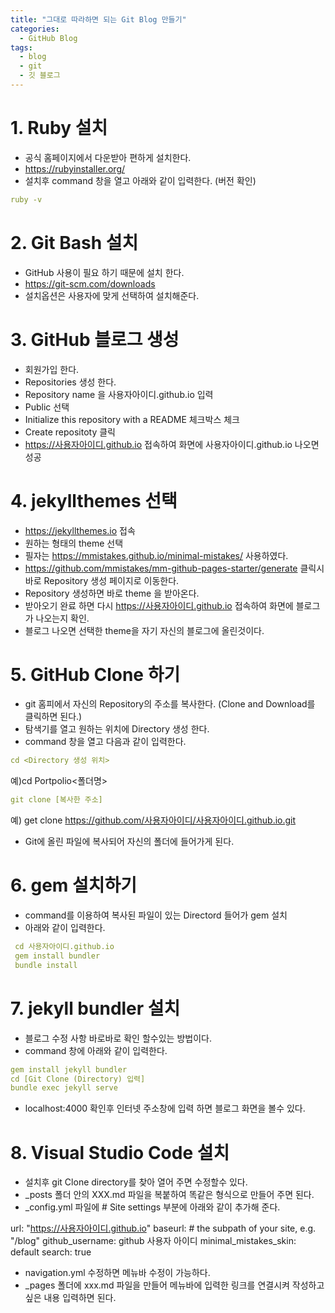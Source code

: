 ```yaml
---
title: "그대로 따라하면 되는 Git Blog 만들기"
categories:
  - GitHub Blog
tags:
  - blog
  - git
  - 깃 블로그
---
```


# 1. Ruby 설치
   - 공식 홈페이지에서 다운받아 편하게 설치한다.
   - <https://rubyinstaller.org/>
   - 설치후 command 창을 열고 아래와 같이 입력한다. (버전 확인)
   ```yaml
   ruby -v
   ```
   

# 2. Git Bash 설치
   - GitHub 사용이 필요 하기 때문에 설치 한다.
   - <https://git-scm.com/downloads>
   - 설치옵션은 사용자에 맞게 선택하여 설치해준다.

# 3. GitHub 블로그 생성
   - 회원가입 한다.
   - Repositories 생성 한다.
   - Repository name 을 사용자아이디.github.io 입력
   - Public 선택
   - Initialize this repository with a README 체크박스 체크
   - Create repositoty 클릭
   -  https://사용자아이디.github.io 접속하여 화면에 사용자아이디.github.io 나오면 성공

# 4. jekyllthemes 선택
   - <https://jekyllthemes.io> 접속
   - 원하는 형태의 theme 선택
   - 필자는 <https://mmistakes.github.io/minimal-mistakes/> 사용하였다.
   - <https://github.com/mmistakes/mm-github-pages-starter/generate> 클릭시 바로 Repository 생성 페이지로 이동한다.
   - Repository 생성하면 바로 theme 을 받아온다.
   - 받아오기 완료 하면 다시 https://사용자아이디.github.io 접속하여 화면에 블로그가 나오는지 확인.
   - 블로그 나오면 선택한 theme을 자기 자신의 블로그에 올린것이다.

# 5. GitHub Clone 하기
   - git 홈피에서 자신의 Repository의 주소를 복사한다. (Clone and Download를 클릭하면 된다.)
   - 탐색기를 열고 원하는 위치에 Directory 생성 한다.
   - command 창을 열고 다음과 같이 입력한다.
   ```yaml
   cd <Directory 생성 위치>
   ```
   예)cd Portpolio<폴더명>
  
   ```yaml
   git clone [복사한 주소]
   ```
   예) get clone https://github.com/사용자아이디/사용자아이디.github.io.git
   - Git에 올린 파일에 복사되어 자신의 폴더에 들어가게 된다.

# 6. gem 설치하기
  - command를 이용하여 복사된 파일이 있는 Directord 들어가 gem 설치
  - 아래와 같이 입력한다.
  ```yaml
   cd 사용자아이디.github.io
   gem install bundler
   bundle install
   ```

# 7. jekyll bundler 설치
  - 블로그 수정 사항 바로바로 확인 할수있는 방법이다.
  - command 창에 아래와 같이 입력한다.

   ```yaml
   gem install jekyll bundler
   cd [Git Clone (Directory) 입력] 
   bundle exec jekyll serve
  
   ```

   - localhost:4000 확인후 인터넷 주소창에 입력 하면 블로그 화면을 볼수 있다.

# 8. Visual Studio Code 설치
   - 설치후 git Clone directory를 찾아 열어 주면 수정할수 있다.
   - _posts 폴더 안의 XXX.md 파일을 복붙하여 똑같은 형식으로 만들어 주면 된다.
   - _config.yml 파일에 # Site settings 부분에 아래와 같이 추가해 준다.

url: "https://사용자아이디.github.io"
baseurl: # the subpath of your site, e.g. "/blog"
github_username: github 사용자 아이디
minimal_mistakes_skin: default
search: true

   - navigation.yml 수정하면 메뉴바 수정이 가능하다.
   - _pages 폴더에 xxx.md 파일을 만들어 메뉴바에 입력한 링크를 연결시켜 작성하고 싶은 내용 입력하면 된다.
